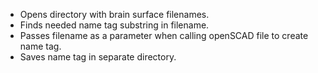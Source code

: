 - Opens directory with brain surface filenames.
- Finds needed name tag substring in filename.
- Passes filename as a parameter when calling openSCAD file to create name tag.
- Saves name tag in separate directory.
